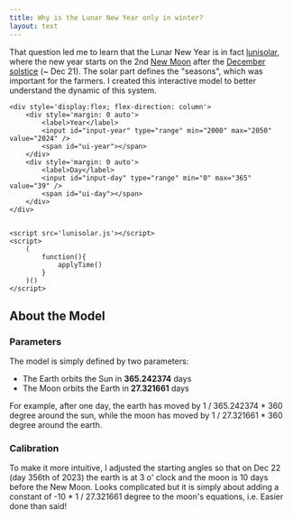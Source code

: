 ```yaml
---
title: Why is the Lunar New Year only in winter?
layout: text
---
```


That question led me to learn that the Lunar New Year is in fact [lunisolar](https://en.wikipedia.org/wiki/Lunisolar_calendar), where the new year starts on the 2nd [New Moon](https://en.wikipedia.org/wiki/Lunar_phase) after the [December solstice](https://en.wikipedia.org/wiki/December_solstice) (~ Dec 21). The solar part defines the "seasons", which was important for the farmers. I created this interactive model to better understand the dynamic of this system.

<link rel="stylesheet" href="lunisolar.css">
<div>
    <canvas id="canvas-main" style='display: block; margin: 0 auto;'></canvas>

    <div style='display:flex; flex-direction: column'>
        <div style='margin: 0 auto'>
            <label>Year</label>
            <input id="input-year" type="range" min="2000" max="2050" value="2024" />
            <span id="ui-year"></span>
        </div>
        <div style='margin: 0 auto'>
            <label>Day</label>
            <input id="input-day" type="range" min="0" max="365" value="39" />
            <span id="ui-day"></span>        
        </div>
    </div>
 

    <script src='lunisolar.js'></script>
    <script>
        (
            function(){
                applyTime()
            }
        )()
    </script>

</div>

## About the Model

### Parameters 

The model is simply defined by two parameters:

- The Earth orbits the Sun in **365.242374** days 
- The Moon orbits the Earth in **27.321661** days

For example, after one day, the earth has moved by 1 / 365.242374 * 360 degree around the sun, while the moon has moved by 1 / 27.321661 * 360 degree around the earth.

### Calibration 

To make it more intuitive, I adjusted the starting angles so that on Dec 22 (day 356th of 2023) the earth is at 3 o' clock and the moon is 10 days before the New Moon. Looks complicated but it is simply about adding a constant of -10 * 1 / 27.321661 degree to the moon's equations, i.e. Easier done than said!    

<br>